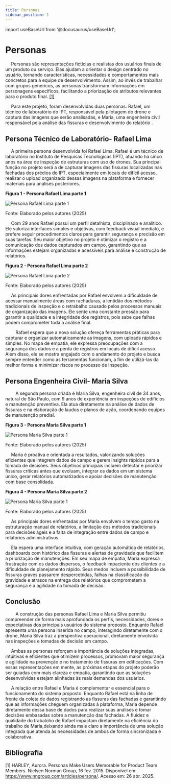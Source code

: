 ```yaml
---
title: Personas
sidebar_position: 1
---
```


import useBaseUrl from '@docusaurus/useBaseUrl';

# Personas 

&emsp; Personas são representações fictícias e realistas dos usuários finais de um produto ou serviço. Elas ajudam a orientar o design centrado no usuário, tornando características, necessidades e comportamentos mais concretos para a equipe de desenvolvimento. Assim, ao invés de trabalhar com grupos genéricos, as personas transformam informações em personagens específicos, facilitando a priorização de atributos relevantes para o produto final. [[1]](https://www.nngroup.com/articles/persona/)

&emsp; Para este projeto, foram desenvolvidas duas personas: Rafael, um técnico de laboratório do IPT, responsável pela pilotagem do drone e captura das imagens que serão analisadas, e Maria, uma engenheira civil responsável pela análise das fissuras e desenvolvimento do relatório .

## Persona Técnico de Laboratório- Rafael Lima

&emsp; A primeira persona desenvolvida foi Rafael Lima. Rafael é um técnico de laboratório no Instituto de Pesquisas Tecnológicas (IPT), atuando há cinco anos na área de inspeção de estruturas com uso de drones. Sua principal função no projeto será a de capturar imagens das fissuras localizadas nas fachadas dos prédios do IPT, especialmente em locais de difícil acesso, realizar o upload organizado dessas imagens na plataforma e fornecer materiais para análises posteriores.


<div style={{ textAlign: 'center' }}>
  <p><strong>Figura 1 - Persona Rafael Lima parte 1</strong></p>
  <img 
    src={useBaseUrl('/img/Personas/persona-rafael-1.png')} 
    alt="Persona Rafael Lima parte 1" 
    title="Persona Rafael Lima parte 1" 
    style={{ maxWidth: '100%', height: 'auto' }}
  />
  <p>Fonte: Elaborado pelos autores (2025)</p>
</div>

&emsp; Com 29 anos Rafael possui um perfil detalhista, disciplinado e analítico. Ele valoriza interfaces simples e objetivas, com feedback visual imediato, e prefere seguir procedimentos claros para garantir segurança e precisão em suas tarefas. Seu maior objetivo no projeto é otimizar o registro e a comunicação dos dados capturados em campo, garantindo que as informações estejam organizadas e acessíveis para análise e construção de relatórios.

<div style={{ textAlign: 'center' }}>
  <p><strong>Figura 2 - Persona Rafael Lima parte 2</strong></p>
  <img 
    src={useBaseUrl('/img/Personas/persona-rafael-2.png')} 
    alt="Persona Rafael Lima parte 2" 
    title="Persona Rafael Lima parte 2" 
    style={{ maxWidth: '100%', height: 'auto' }}
  />
  <p>Fonte: Elaborado pelos autores (2025)</p>
</div>

&emsp; As principais dores enfrentadas por Rafael envolvem a dificuldade de acessar manualmente áreas com rachaduras, a lentidão dos métodos tradicionais de inspeção e o retrabalho causado pelos processos manuais de organização das imagens. Ele sente uma constante pressão para garantir a qualidade e a integridade dos registros, pois sabe que falhas podem comprometer toda a análise final.

 &emsp; Rafael espera que a nova solução ofereça ferramentas práticas para capturar e organizar automaticamente as imagens, com uploads rápidos e simples. No mapa de empatia, ele expressa preocupações com a segurança dos dados e a perda de registros em locais de difícil acesso. Além disso, ele se mostra engajado com o andamento do projeto e busca sempre entender como as ferramentas funcionam, a fim de utilizá-las da melhor forma e minimizar riscos no processo de inspeção.


## Persona Engenheira Civil- Maria Silva

&emsp;  A segunda persona criada é Maria Silva, engenheira civil de 34 anos, natural de São Paulo, com 9 anos de experiência em inspeções de edifícios e manutenção preventiva. Ela atua diretamente na análise de dados de fissuras e na elaboração de laudos e planos de ação, coordenando equipes de manutenção predial.

<div style={{ textAlign: 'center' }}>
  <p><strong>Figura 3 - Persona Maria Silva parte 1</strong></p>
  <img 
    src={useBaseUrl('/img/Personas/persona-maria-1.png')} 
    alt="Persona Maria Silva parte 1" 
    title="Persona Maria Silva parte 1" 
    style={{ maxWidth: '100%', height: 'auto' }}
  />
  <p>Fonte: Elaborado pelos autores (2025)</p>
</div>


&emsp; Maria é proativa e orientada a resultados, valorizando soluções eficientes que integrem dados de campo e gerem insights rápidos para a tomada de decisões. Seus objetivos principais incluem detectar e priorizar fissuras críticas antes que evoluam, integrar os dados em um sistema único, gerar relatórios automatizados e apoiar decisões de manutenção com base consolidada.


<div style={{ textAlign: 'center' }}>
  <p><strong>Figura 4 - Persona Maria Silva parte 2</strong></p>
  <img 
    src={useBaseUrl('/img/Personas/persona-maria-2.png')} 
    alt="Persona Maria Silva parte 1" 
    title="Persona Maria Silva parte 1" 
    style={{ maxWidth: '100%', height: 'auto' }}
  />
  <p>Fonte: Elaborado pelos autores (2025)</p>
</div>


&emsp;  As principais dores enfrentadas por Maria envolvem o tempo gasto na estruturação manual de relatórios, a limitação dos métodos tradicionais para decisões ágeis e a falta de integração entre dados de campo e relatórios administrativos.

  Ela espera uma interface intuitiva, com geração automática de relatórios, dashboards com histórico das fissuras e alertas de gravidade que facilitem a priorização de manutenções. Em seu mapa de empatia, Maria expressa frustração com os dados dispersos, o feedback impaciente dos clientes e a dificuldade de planejamento rápido. Seus medos incluem a possibilidade de fissuras graves passarem despercebidas, falhas na classificação da gravidade e atrasos na entrega dos relatórios que comprometem a segurança e a agilidade na tomada de decisão.

## Conclusão
&emsp;  A construção das personas Rafael Lima e Maria Silva permitiu compreender de forma mais aprofundada os perfis, necessidades, dores e expectativas dos principais usuários do sistema proposto. Enquanto Rafael apresenta uma persona inserida no campo, interagindo diretamente com o drone, Maria Silva traz a perspectiva operacional, diretamente envolvida nas inspeções e tomadas de decisão em campo.

&emsp; Ambas as personas reforçam a importância de soluções integradas, intuitivas e eficientes que otimizem processos, promovam maior segurança e agilidade na prevenção e no tratamento de fissuras em edificações. Com essas representações em mente, as próximas etapas do projeto poderão ser guiadas com mais clareza e empatia, garantindo que as soluções desenvolvidas estejam alinhadas às reais demandas dos usuários.

&emsp;  A relação entre Rafael e Maria é complementar e essencial para o funcionamento do sistema proposto. Enquanto Rafael está na linha de frente da coleta de dados registrando as fissuras das fachadas e garantindo que as informações cheguem organizadas à plataforma, Maria depende diretamente dessa base de dados para realizar suas análises e tomar decisões embasadas sobre a manutenção das fachadas. A fluidez e qualidade do trabaloho de Rafael impactam diretamente na eficiência do trabalho de Maria,deixando ainda mais claro a importância de uma solução integrada que atenda às necessidades de ambos de forma sincronizada e colaborativa.


## Bibliografia 

[1] HARLEY, Aurora. Personas Make Users Memorable for Product Team Members. Nielsen Norman Group, 16 fev. 2015. Disponível em: https://www.nngroup.com/articles/persona/. Acesso em: 26 abr. 2025.